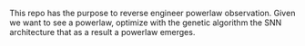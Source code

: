 This repo has the purpose to reverse engineer powerlaw observation. Given we want to see a powerlaw, optimize with the genetic algorithm the SNN architecture that as a result a powerlaw emerges.
